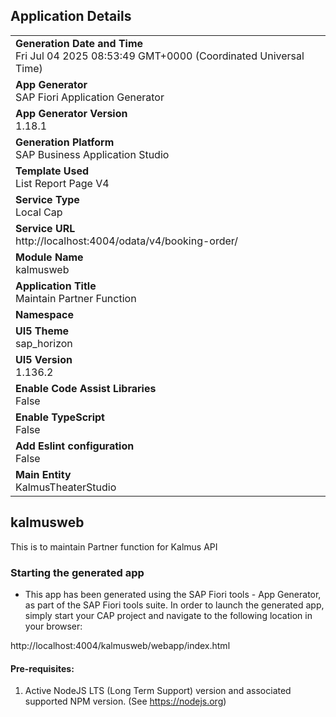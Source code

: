 ## Application Details
|               |
| ------------- |
|**Generation Date and Time**<br>Fri Jul 04 2025 08:53:49 GMT+0000 (Coordinated Universal Time)|
|**App Generator**<br>SAP Fiori Application Generator|
|**App Generator Version**<br>1.18.1|
|**Generation Platform**<br>SAP Business Application Studio|
|**Template Used**<br>List Report Page V4|
|**Service Type**<br>Local Cap|
|**Service URL**<br>http://localhost:4004/odata/v4/booking-order/|
|**Module Name**<br>kalmusweb|
|**Application Title**<br>Maintain Partner Function|
|**Namespace**<br>|
|**UI5 Theme**<br>sap_horizon|
|**UI5 Version**<br>1.136.2|
|**Enable Code Assist Libraries**<br>False|
|**Enable TypeScript**<br>False|
|**Add Eslint configuration**<br>False|
|**Main Entity**<br>KalmusTheaterStudio|

## kalmusweb

This is to maintain Partner function for Kalmus API

### Starting the generated app

-   This app has been generated using the SAP Fiori tools - App Generator, as part of the SAP Fiori tools suite.  In order to launch the generated app, simply start your CAP project and navigate to the following location in your browser:

http://localhost:4004/kalmusweb/webapp/index.html

#### Pre-requisites:

1. Active NodeJS LTS (Long Term Support) version and associated supported NPM version.  (See https://nodejs.org)


